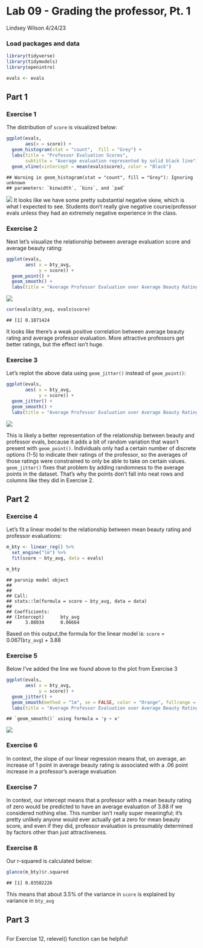 Lab 09 - Grading the professor, Pt. 1
================
Lindsey Wilson
4/24/23

### Load packages and data

``` r
library(tidyverse) 
library(tidymodels)
library(openintro)
```

``` r
evals <- evals
```

## Part 1

### Exercise 1

The distribution of `score` is visualized below:

``` r
ggplot(evals,
       aes(x = score)) + 
  geom_histogram(stat = "count",  fill = "Grey") +
  labs(title = "Professor Evaluation Scores",
       subtitle = "Average evaluation represented by solid black line") + 
  geom_vline(xintercept = mean(evals$score), color = "Black")
```

    ## Warning in geom_histogram(stat = "count", fill = "Grey"): Ignoring unknown
    ## parameters: `binwidth`, `bins`, and `pad`

![](lab-09_files/figure-gfm/score-dist-1.png)<!-- --> It looks like we
have some pretty substantial negative skew, which is what I expected to
see. Students don’t really give negative course/professor evals unless
they had an extremely negative experience in the class.

### Exercise 2

Next let’s visualize the relationship between average evaluation score
and average beauty rating:

``` r
ggplot(evals,
       aes( x = bty_avg,
            y = score)) +
  geom_point() + 
  geom_smooth() +
  labs(title = "Average Professor Evaluation over Average Beauty Rating")
```

![](lab-09_files/figure-gfm/score-bty_avg-correlation-1.png)<!-- -->

``` r
cor(evals$bty_avg, evals$score)
```

    ## [1] 0.1871424

It looks like there’s a weak positive correlation between average beauty
rating and average professor evaluation. More attractive professors get
better ratings, but the effect isn’t huge.

### Exercise 3

Let’s replot the above data using `geom_jitter()` instead of
`geom_point()`:

``` r
ggplot(evals,
       aes( x = bty_avg,
            y = score)) +
  geom_jitter() + 
  geom_smooth() +
  labs(title = "Average Professor Evaluation over Average Beauty Rating")
```

![](lab-09_files/figure-gfm/score-bty_avg-jitter-1.png)<!-- -->

This is likely a better representation of the relationship between
beauty and professor evals, because it adds a bit of random variation
that wasn’t present with `geom_point()`. Individuals only had a certain
number of discrete options (1-5) to indicate their ratings of the
professor, so the averages of those ratings were constrained to only be
able to take on certain values. `geom_jitter()` fixes that problem by
adding randomness to the average points in the dataset. That’s why the
points don’t fall into neat rows and columns like they did in Exercise
2.

## Part 2

### Exercise 4

Let’s fit a linear model to the relationship between mean beauty rating
and professor evaluations:

``` r
m_bty <- linear_reg() %>%
  set_engine("lm") %>%
  fit(score ~ bty_avg, data = evals)

m_bty
```

    ## parsnip model object
    ## 
    ## 
    ## Call:
    ## stats::lm(formula = score ~ bty_avg, data = data)
    ## 
    ## Coefficients:
    ## (Intercept)      bty_avg  
    ##     3.88034      0.06664

Based on this output,the formula for the linear model is: `score` =
0.067(`bty_avg`) + 3.88

### Exercise 5

Below I’ve added the line we found above to the plot from Exercise 3

``` r
ggplot(evals,
       aes( x = bty_avg,
            y = score)) +
  geom_jitter() + 
  geom_smooth(method = "lm", se = FALSE, color = "Orange", fullrange = TRUE) +
  labs(title = "Average Professor Evaluation over Average Beauty Rating")
```

    ## `geom_smooth()` using formula = 'y ~ x'

![](lab-09_files/figure-gfm/Ex-3-replot-1.png)<!-- -->

### Exercise 6

In context, the slope of our linear regression means that, on average,
an increase of 1 point in average beauty rating is associated with a .06
point increase in a professor’s average evaluation

### Exercise 7

In context, our intercept means that a professor with a mean beauty
rating of zero would be predicted to have an average evaluation of 3.88
if we considered nothing else. This number isn’t really super
meaningful; it’s pretty unlikely anyone would ever actually get a zero
for mean beauty score, and even if they did, professor evaluation is
presumably determined by factors other than just attractiveness.

### Exercise 8

Our r-squared is calculated below:

``` r
glance(m_bty)$r.squared
```

    ## [1] 0.03502226

This means that about 3.5% of the variance in `score` is explained by
variance in `bty_avg`

## Part 3

## 

For Exercise 12, relevel() function can be helpful!
